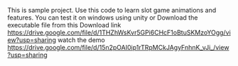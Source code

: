 This is sample project.
Use this code to learn slot game animations and features.
You can test it on windows using unity
or Download the executable file from this Download link
https://drive.google.com/file/d/1THZhWsKvr5GPi6CHcF1oBtuSKMzoYOgg/view?usp=sharing
watch the demo
https://drive.google.com/file/d/15n2pOAI0ip1rTRpMCkJAgyFnhnK_vJi_/view?usp=sharing
